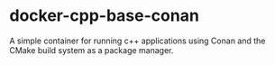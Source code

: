 # docker-cpp-base-conan
A simple container for running c++ applications using Conan and the CMake build system as a package manager.
